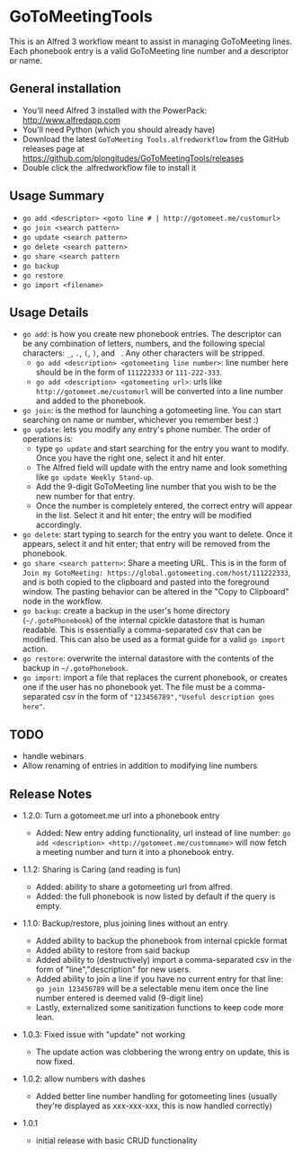 # GoToMeetingTools
This is an Alfred 3 workflow meant to assist in managing GoToMeeting lines. Each phonebook entry is a valid GoToMeeting line number and a descriptor or name.

## General installation

- You'll need Alfred 3 installed with the PowerPack: http://www.alfredapp.com
- You'll need Python (which you should already have)
- Download the latest `GoToMeeting Tools.alfredworkflow` from the GitHub releases page at https://github.com/plongitudes/GoToMeetingTools/releases
- Double click the .alfredworkflow file to install it

## Usage Summary
- `go add <descriptor> <goto line # | http://gotomeet.me/customurl>`
- `go join <search pattern>`
- `go update <search pattern>`
- `go delete <search pattern>`
- `go share <search pattern`
- `go backup`
- `go restore`
- `go import <filename>`

## Usage Details
- `go add`: is how you create new phonebook entries. The descriptor can be any combination of letters, numbers, and the following special characters: `_`, `.`, `(`, `)`, and ` `. Any other characters will be stripped.
    - `go add <description> <gotomeeting line number>`: line number here should be in the form of `111222333` or `111-222-333`.
    - `go add <description> <gotomeeting url>`: urls like `http://gotomeet.me/customurl` will be converted into a line number and added to the phonebook.
- `go join`: is the method for launching a gotomeeting line. You can start searching on name or number, whichever you remember best :)
- `go update`: lets you modify any entry's phone number. The order of operations is:
    - type `go update` and start searching for the entry you want to modify. Once you have the right one, select it and hit enter.
    - The Alfred field will update with the entry name and look something like `go update Weekly Stand-up`.
    - Add the 9-digit GoToMeeting line number that you wish to be the new number for that entry.
    - Once the number is completely entered, the correct entry will appear in the list. Select it and hit enter; the entry will be modified accordingly.
- `go delete`: start typing to search for the entry you want to delete. Once it appears, select it and hit enter; that entry will be removed from the phonebook.
- `go share <search pattern>`: Share a meeting URL. This is in the form of `Join my GotoMeeting: https://global.gotomeeting.com/host/111222333`, and is both copied to the clipboard and pasted into the foreground window. The pasting behavior can be altered in the "Copy to Clipboard" node in the workflow.
- `go backup`: create a backup in the user's home directory (`~/.gotoPhonebook`) of the internal cpickle datastore that is human readable. This is essentially a comma-separated csv that can be modified. This can also be used as a format guide for a valid `go import` action.
- `go restore`: overwrite the internal datastore with the contents of the backup in `~/.gotoPhonebook`.
- `go import`: import a file that replaces the current phonebook, or creates one if the user has no phonebook yet. The file must be a comma-separated csv in the form of `"123456789","Useful description goes here"`.

## TODO
- handle webinars
- Allow renaming of entries in addition to modifying line numbers

## Release Notes
- 1.2.0: Turn a gotomeet.me url into a phonebook entry
    - Added: New entry adding functionality, url instead of line number: `go add <description> <http://gotomeet.me/customname>` will now fetch a meeting number and turn it into a phonebook entry.

- 1.1.2: Sharing is Caring (and reading is fun)
    - Added: ability to share a gotomeeting url from alfred.
    - Added: the full phonebook is now listed by default if the query is empty.

- 1.1.0: Backup/restore, plus joining lines without an entry
    - Added ability to backup the phonebook from internal cpickle format
    - Added ability to restore from said backup
    - Added ability to (destructively) import a comma-separated csv in the form of "line","description" for new users.
    - Added ability to join a line if you have no current entry for that line: `go join 123456789` will be a selectable menu item once the line number entered is deemed valid (9-digit line)
    - Lastly, externalized some sanitization functions to keep code more lean.

- 1.0.3: Fixed issue with "update" not working
    - The update action was clobbering the wrong entry on update, this is now fixed.

- 1.0.2: allow numbers with dashes
    - Added better line number handling for gotomeeting lines (usually they're displayed as xxx-xxx-xxx, this is now handled correctly)

- 1.0.1
    - initial release with basic CRUD functionality
